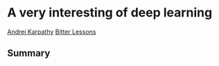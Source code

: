 # A very interesting of deep learning

[Andrej Karpathy](https://cs.stanford.edu/people/karpathy/) [Bitter Lessons](http://www.incompleteideas.net/IncIdeas/BitterLesson.html)

## Summary



